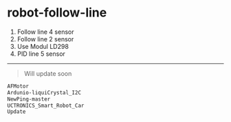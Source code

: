 # robot-follow-line 
1. Follow line 4 sensor
2. Follow line 2 sensor
3. Use Modul LD298
4. PID line 5 sensor
***
> Will update soon
```sh
AFMotor
Ardunio-liquiCrystal_I2C
NewPing-master
UCTRONICS_Smart_Robot_Car   
Update
```
